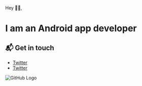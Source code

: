
Hey 👋🏻,

# I am an Android app developer

## 📬 Get in touch

- [Twitter](http://linkedin.com/in//kunalgharate)
- [Twitter](http://twitter.com/kunalgharate)

![GitHub Logo](https://i.pinimg.com/originals/a6/4b/1c/a64b1cb75d84496a214f1699167f15fc.jpg)
